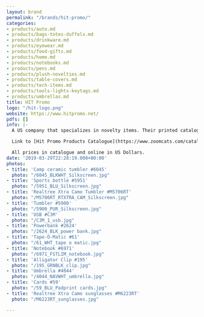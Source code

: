 ```yaml
---
layout: brand
permalink: "/brands/hit-promo/"
categories:
- products/auto.md
- products/bags-totes-duffels.md
- products/drinkware.md
- products/eyewear.md
- products/food-gifts.md
- products/home.md
- products/notebooks.md
- products/pens.md
- products/plush-novelties.md
- products/table-covers.md
- products/tech-items.md
- products/tools-lights-keytags.md
- products/umbrellas.md
title: HIT Promo
logo: "/hit-logo.png"
website: https://www.hitpromo.net/
pdfs: []
info: |-
  A US company that specializes in novelty items. Their printed catalogue is 976 pages!! So we use the online site and catalogues instead. The 12 photos shown are only a minuscule portion of what is available.

  Link to [Hit Promo Products Catalogue](https://www.zoomcats.com/catalog/2020-hit-promotional-products-catalogue)

  All prices in catalogue and online in US Dollars.
date: '2019-03-29T22:28:19.000+00:00'
photos:
- title: 'Camp ceramic tumbler #6045'
  photo: "/6045_BLKWHT_Silkscreen.jpg"
- title: 'Sports bottle #5951'
  photo: "/5951_BLU_Silkscreen.jpg"
- title: 'Realtree Xtra Camo Tumbler #M5706RT'
  photo: "/M5706RT_RTXTRA_CAM_Silkscreen.jpg"
- title: 'Tumbler #5900'
  photo: "/5900_PUR_Silkscreen.jpg"
- title: 'USB #C3M'
  photo: "/C3M_1_usb.jpg"
- title: 'Powerbank #2624'
  photo: "/2624_BLK_power bank.jpg"
- title: 'Tape-O-Matic #61'
  photo: "/61_WHT_tape o matic.jpg"
- title: 'Notebook #6971'
  photo: "/6971_FSTLIM_notebook.jpg"
- title: 'Alligator Clip #195'
  photo: "/195_GRNBLK_clip.jpg"
- title: 'Umbrella #4044'
  photo: "/4044_NAVWHT_umbrella.jpg"
- title: 'Cards #59'
  photo: "/59_BLU_Padprint cards.jpg"
- title: 'Realtree Xtra Camo sunglasses #M6223RT'
  photo: "/M6223RT_sunglasses.jpg"

---
```


